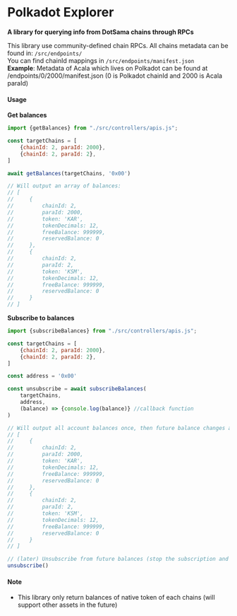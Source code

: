 # Polkadot Explorer
**A library for querying info from DotSama chains through RPCs**

This library use community-defined chain RPCs. All chains metadata can be found in: `/src/endpoints/`<br/>
You can find chainId mappings in `/src/endpoints/manifest.json`<br/>
**Example**: Metadata of Acala which lives on Polkadot can be found at /endpoints/0/2000/manifest.json (0 is Polkadot chainId and 2000 is Acala paraId)

####  Usage
**Get balances**
```javascript
import {getBalances} from "./src/controllers/apis.js";

const targetChains = [
    {chainId: 2, paraId: 2000},
    {chainId: 2, paraId: 2},
]

await getBalances(targetChains, '0x00')

// Will output an array of balances:
// [
//     {
//         chainId: 2,
//         paraId: 2000,
//         token: 'KAR',
//         tokenDecimals: 12,
//         freeBalance: 999999,
//         reservedBalance: 0
//     },
//     {
//         chainId: 2,
//         paraId: 2,
//         token: 'KSM',
//         tokenDecimals: 12,
//         freeBalance: 999999,
//         reservedBalance: 0
//     }
// ]
```

**Subscribe to balances**
```javascript
import {subscribeBalances} from "./src/controllers/apis.js";

const targetChains = [
    {chainId: 2, paraId: 2000},
    {chainId: 2, paraId: 2},
]

const address = '0x00'

const unsubscribe = await subscribeBalances(
    targetChains,
    address,
    (balance) => {console.log(balance)} //callback function
)

// Will output all account balances once, then future balance changes as they happen:
// [
//     {
//         chainId: 2,
//         paraId: 2000,
//         token: 'KAR',
//         tokenDecimals: 12,
//         freeBalance: 999999,
//         reservedBalance: 0
//     },
//     {
//         chainId: 2,
//         paraId: 2,
//         token: 'KSM',
//         tokenDecimals: 12,
//         freeBalance: 999999,
//         reservedBalance: 0
//     }
// ]

// (later) Unsubscribe from future balances (stop the subscription and clear up any underlying RPC connections)
unsubscribe()
```
#### Note
- This library only return balances of native token of each chains (will support other assets in the future)
